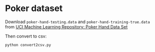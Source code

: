 # Poker dataset

Download `poker-hand-testing.data` and `poker-hand-training-true.data` from [UCI Machine Learning Repository: Poker Hand Data Set](https://archive.ics.uci.edu/ml/datasets/Poker+Hand)

Then convert to csv:

```bash
python convert2csv.py
```